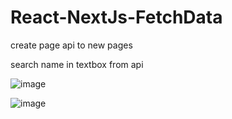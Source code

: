 # React-NextJs-FetchData

create page api to new pages 

search name in textbox from api


![image](https://imgur.com/R5i5mQ7.jpg)

![image](https://imgur.com/HSKJTgH.jpg)
